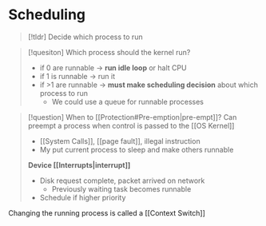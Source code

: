 # Scheduling
> [!tldr] Decide which process to run

> [!quesiton] Which process should the kernel run?
> * if 0 are runnable → **run idle loop** or halt CPU
> * if 1 is runnable → run it
> * if >1 are runnable → **must make scheduling decision** about which process to run
> 	* We could use a queue for runnable processes

> [!question] When to [[Protection#Pre-emption|pre-empt]]?
> Can preempt a process when control is passed to the [[OS Kernel]]
> * [[System Calls]], [[page fault]], illegal instruction
> * My put current process to sleep and make others runnable
> 
> **Device [[Interrupts|interrupt]]**
> * Disk request complete, packet arrived on network
> 	* Previously waiting task becomes runnable
> * Schedule if higher priority

Changing the running process is called a [[Context Switch]]